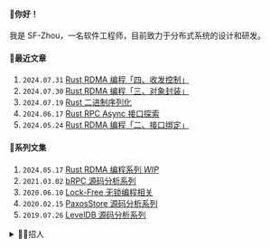 #### 👋你好！
我是 SF-Zhou，一名软件工程师，目前致力于分布式系统的设计和研发。

#### 📝最近文章
1. `2024.07.31` [Rust RDMA 编程「四、收发控制」](https://sf-zhou.github.io/rdma/rust_rdma_programming_04.html)
1. `2024.07.30` [Rust RDMA 编程「三、对象封装」](https://sf-zhou.github.io/rdma/rust_rdma_programming_03.html)
1. `2024.07.19` [Rust 二进制序列化](https://sf-zhou.github.io/rust/rust_binary_serialization.html)
1. `2024.06.17` [Rust RPC Async 接口探索](https://sf-zhou.github.io/rust/rust_rpc_async.html)
1. `2024.05.24` [Rust RDMA 编程「二、接口绑定」](https://sf-zhou.github.io/rdma/rust_rdma_programming_02.html)

#### 📘系列文集
1. `2024.05.17` [Rust RDMA 编程系列 *WIP*](https://sf-zhou.github.io/#/RDMA)
1. `2021.03.02` [bRPC 源码分析系列](https://sf-zhou.github.io/#/bRPC)
1. `2020.06.10` [Lock-Free 无锁编程相关](https://sf-zhou.github.io/#/Lock-Free)
1. `2020.02.15` [PaxosStore 源码分析系列](https://sf-zhou.github.io/#/Paxos)
1. `2019.07.26` [LevelDB 源码分析系列](https://sf-zhou.github.io/#/LevelDB)

<details>
<summary>👩‍💼招人</summary>

如果你对 High-Flyer、DeepSeek、AGI、AI Infra 感兴趣并且最近在看机会，我应该可以帮你内推，坐标杭州/北京，[欢迎丢简历](mailto:sf.zhou@high-flyer.cn)～

</details>
